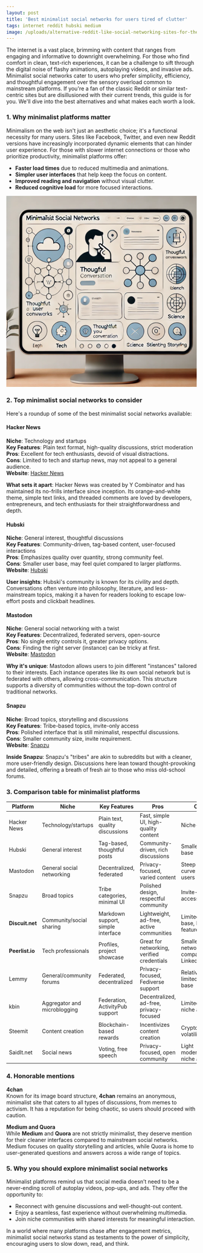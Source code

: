 ```yaml
---
layout: post
title: 'Best minimalist social networks for users tired of clutter'
tags: internet reddit hubski medium
image: /uploads/alternative-reddit-like-social-networking-sites-for-the-minimalists.webp
---
```

The internet is a vast place, brimming with content that ranges from engaging and informative to downright overwhelming. For those who find comfort in clean, text-rich experiences, it can be a challenge to sift through the digital noise of flashy animations, autoplaying videos, and invasive ads. Minimalist social networks cater to users who prefer simplicity, efficiency, and thoughtful engagement over the sensory overload common to mainstream platforms. If you're a fan of the classic Reddit or similar text-centric sites but are disillusioned with their current trends, this guide is for you. We'll dive into the best alternatives and what makes each worth a look.

### 1. Why minimalist platforms matter
Minimalism on the web isn't just an aesthetic choice; it's a functional necessity for many users. Sites like Facebook, Twitter, and even new Reddit versions have increasingly incorporated dynamic elements that can hinder user experience. For those with slower internet connections or those who prioritize productivity, minimalist platforms offer:

- **Faster load times** due to reduced multimedia and animations.
- **Simpler user interfaces** that help keep the focus on content.
- **Improved reading and navigation** without visual clutter.
- **Reduced cognitive load** for more focused interactions.

![alternative-reddit-like-social-networking-sites-for-the-minimalists](/uploads/alternative-reddit-like-social-networking-sites-for-the-minimalists.webp)

### 2. Top minimalist social networks to consider

Here's a roundup of some of the best minimalist social networks available:

#### Hacker News
**Niche**: Technology and startups  
**Key Features**: Plain text format, high-quality discussions, strict moderation  
**Pros**: Excellent for tech enthusiasts, devoid of visual distractions.  
**Cons**: Limited to tech and startup news, may not appeal to a general audience.  
**Website**: [Hacker News](https://news.ycombinator.com)

**What sets it apart**: Hacker News was created by Y Combinator and has maintained its no-frills interface since inception. Its orange-and-white theme, simple text links, and threaded comments are loved by developers, entrepreneurs, and tech enthusiasts for their straightforwardness and depth.

#### Hubski
**Niche**: General interest, thoughtful discussions  
**Key Features**: Community-driven, tag-based content, user-focused interactions  
**Pros**: Emphasizes quality over quantity, strong community feel.  
**Cons**: Smaller user base, may feel quiet compared to larger platforms.  
**Website**: [Hubski](https://hubski.com)

**User insights**: Hubski's community is known for its civility and depth. Conversations often venture into philosophy, literature, and less-mainstream topics, making it a haven for readers looking to escape low-effort posts and clickbait headlines.

#### Mastodon
**Niche**: General social networking with a twist  
**Key Features**: Decentralized, federated servers, open-source  
**Pros**: No single entity controls it, greater privacy options.  
**Cons**: Finding the right server (instance) can be tricky at first.  
**Website**: [Mastodon](https://mastodon.social)

**Why it's unique**: Mastodon allows users to join different "instances" tailored to their interests. Each instance operates like its own social network but is federated with others, allowing cross-communication. This structure supports a diversity of communities without the top-down control of traditional networks.

#### Snapzu
**Niche**: Broad topics, storytelling and discussions  
**Key Features**: Tribe-based topics, invite-only access  
**Pros**: Polished interface that is still minimalist, respectful discussions.  
**Cons**: Smaller community size, invite requirement.  
**Website**: [Snapzu](https://snapzu.com)

**Inside Snapzu**: Snapzu's "tribes" are akin to subreddits but with a cleaner, more user-friendly design. Discussions here lean toward thought-provoking and detailed, offering a breath of fresh air to those who miss old-school forums.

### 3. Comparison table for minimalist platforms

| Platform     | Niche                         | Key Features                       | Pros                                      | Cons                                      |
|--------------|-------------------------------|------------------------------------|-------------------------------------------|-------------------------------------------|
| Hacker News  | Technology/startups           | Plain text, quality discussions    | Fast, simple UI, high-quality content     | Niche-focused                            |
| Hubski       | General interest              | Tag-based, thoughtful posts        | Community-driven, rich discussions        | Smaller user base                        |
| Mastodon     | General social networking     | Decentralized, federated           | Privacy-focused, varied content           | Steep learning curve for new users       |
| Snapzu       | Broad topics                  | Tribe categories, minimal UI       | Polished design, respectful community     | Invite-only access                       |
| **Discuit.net** | Community/social sharing | Markdown support, simple interface | Lightweight, ad-free, active communities  | Limited user base, less feature-rich     |
| **Peerlist.io** | Tech professionals         | Profiles, project showcase         | Great for networking, verified credentials| Smaller network compared to LinkedIn     |
| Lemmy        | General/community forums      | Federated, decentralized           | Privacy-focused, Fediverse support        | Relatively new, limited user base        |
| kbin         | Aggregator and microblogging  | Federation, ActivityPub support    | Decentralized, ad-free, privacy-focused   | Limited reach, niche audience            |
| Steemit      | Content creation              | Blockchain-based rewards           | Incentivizes content creation             | Cryptocurrency volatility                |
| SaidIt.net   | Social news                   | Voting, free speech                | Privacy-focused, open community           | Light moderation, niche audience         |


### 4. Honorable mentions

**4chan**  
Known for its image board structure, **4chan** remains an anonymous, minimalist site that caters to all types of discussions, from memes to activism. It has a reputation for being chaotic, so users should proceed with caution.

**Medium and Quora**  
While **Medium** and **Quora** are not strictly minimalist, they deserve mention for their cleaner interfaces compared to mainstream social networks. Medium focuses on quality storytelling and articles, while Quora is home to user-generated questions and answers across a wide range of topics.

### 5. Why you should explore minimalist social networks

Minimalist platforms remind us that social media doesn’t need to be a never-ending scroll of autoplay videos, pop-ups, and ads. They offer the opportunity to:

- Reconnect with genuine discussions and well-thought-out content.
- Enjoy a seamless, fast experience without overwhelming multimedia.
- Join niche communities with shared interests for meaningful interaction.

In a world where many platforms chase after engagement metrics, minimalist social networks stand as testaments to the power of simplicity, encouraging users to slow down, read, and think.